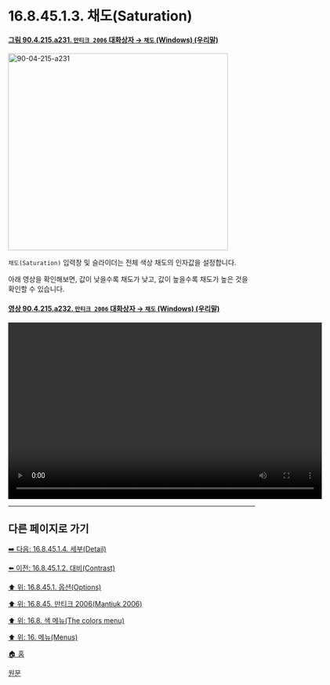 # 16.8.45.1.3. 채도(Saturation)

<a id="90-04-215-a231"></a>

#### [그림 90.4.215.a231. `만티크 2006` 대화상자 → `채도` (Windows) (우리말)](./90-04-0215-mantiuk_2006.md#90-04-215-a231)
<img width="448" height="402" alt="90-04-215-a231" src="https://github.com/user-attachments/assets/a5936af9-31d5-411b-993a-70bc012b81a9" />

`채도(Saturation)` 입력창 및 슬라이더는 전체 색상 채도의 인자값을 설정합니다.

아래 영상을 확인해보면, 값이 낮을수록 채도가 낮고, 값이 높을수록 채도가 높은 것을 확인할 수 있습니다.

<a id="90-04-215-a232"></a>

#### [영상 90.4.215.a232. `만티크 2006` 대화상자 → `채도` (Windows) (우리말)](./90-04-0215-mantiuk_2006.md#90-04-215-a232)
<video controls="controls" width="640" height="360" src="https://github.com/user-attachments/assets/1a4b7204-6748-40c9-a529-9477aa5dd37c"></video>

***

## 다른 페이지로 가기

[➡️ 다음: 16.8.45.1.4. 세부(Detail)](./16-08-45-01-04-detail.md)

[⬅️ 이전: 16.8.45.1.2. 대비(Contrast)](./16-08-45-01-02-contrast.md)

[⬆️ 위: 16.8.45.1. 옵션(Options)](./16-08-45-01-00-options.md)

[⬆️ 위: 16.8.45. 만티크 2006(Mantiuk 2006)](./16-08-45-00-mantiuk_2006.md)

[⬆️ 위: 16.8. 색 메뉴(The colors menu)](./16-08-00-the-colors-menu.md)

[⬆️ 위: 16. 메뉴(Menus)](./16-00-menus.md)

[🏠 홈](./00-home.md)

[원문](https://docs.gimp.org/2.10/ko/gimp-filter-mantiuk-2006.html#idm33592)